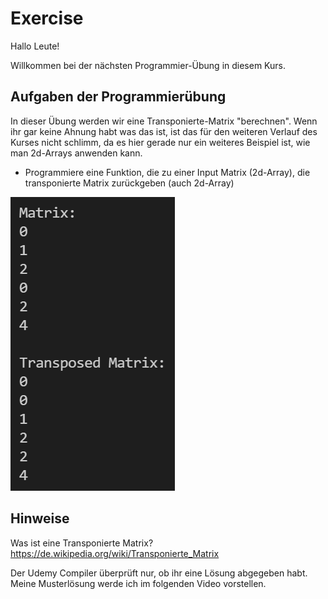# Exercise

Hallo Leute!

Willkommen bei der nächsten Programmier-Übung in diesem Kurs.

## Aufgaben der Programmierübung

In dieser Übung werden wir eine Transponierte-Matrix "berechnen". Wenn ihr gar keine Ahnung habt was das ist, ist das für den weiteren Verlauf des Kurses nicht schlimm, da es hier gerade nur ein weiteres Beispiel ist, wie man 2d-Arrays anwenden kann.

- Programmiere eine Funktion, die zu einer Input Matrix (2d-Array), die transponierte Matrix zurückgeben (auch 2d-Array)

![alt](../../media/exercise8.png)

## Hinweise

Was ist eine Transponierte Matrix? <https://de.wikipedia.org/wiki/Transponierte_Matrix>

Der Udemy Compiler überprüft nur, ob ihr eine Lösung abgegeben habt.  
Meine Musterlösung werde ich im folgenden Video vorstellen.
